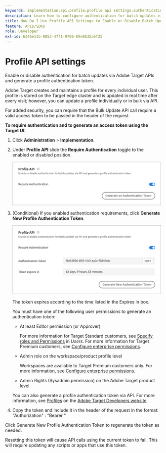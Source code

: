 ```yaml
---
keywords: implementation;api;profile;profile api settings;authentication token
description: Learn how to configure authentication for batch updates via Adobe Target APIs and generate a profile authentication token.
title: How Do I Use Profile API Settings to Enable or Disable Batch Updates?
feature: APIs/SDKs
role: Developer
exl-id: 6346e11b-0853-47f1-9706-69e8635a6f25
---
```

# Profile API settings

Enable or disable authentication for batch updates via Adobe Target APIs and generate a profile authentication token.

Adobe Target creates and maintains a profile for every individual user. This profile is stored on the Target edge cluster and is updated in real time after every visit; however, you can update a profile individually or in bulk via API.

For added security, you can require that the Bulk Update API call require a valid access token to be passed in the header of the request.

**To require authentication and to generate an access token using the Target UI:**

1. Click **Administration** > **Implementation**. 
1. Under **Profile API** slide the **Require Authentication** toggle to the enabled or disabled position.

   ![](assets/profile_api_settings.png)

1. (Conditional) If you enabled authentication requirements, click **Generate New Profile Authentication Token**.

   ![](assets/profile_api_settings_2.png)

   The token expires according to the time listed in the Expires In box.

   You must have one of the following user permissions to generate an authentication token:

   * At least Editor permission (or Approver)

     For more information for Target Standard customers, see [Specify roles and Permissions](/help/main/administrating-target/c-user-management/c-user-management/user-management.md#roles-permissions) in *Users*. For more information for Target Premium customers, see [Configure enterprise permissions](/help/main/administrating-target/c-user-management/property-channel/properties-overview.md).

   * Admin role on the workspace/product profile level

     Workspaces are available to Target Premium customers only. For more information, see [Configure enterprise permissions](/help/main/administrating-target/c-user-management/property-channel/properties-overview.md).

   * Admin Rights (Sysadmin permission) on the Adobe Target product level

   <InlineAlert variant="info" slots="text"/>

   You can also generate a profile authentication token via API. For more information, see [Profiles](https://developers.adobetarget.com/api/#profiles) on the [Adobe Target Developers website](https://developers.adobetarget.com/).

1. Copy the token and include it in the header of the request in the format: "Authorization" : "Bearer "

Click Generate New Profile Authentication Token to regenerate the token as needed.

<InlineAlert variant="warning" slots="text"/>

Resetting this token will cause API calls using the current token to fail. This will require updating any scripts or apps that use this token.
